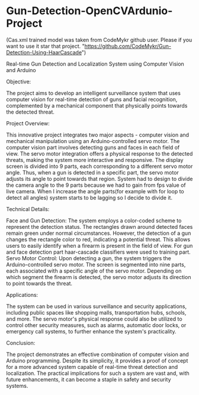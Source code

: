 # Gun-Detection-OpenCVArdunio-Project
(Cas.xml trained model was taken from CodeMykr github user. Please if you want to use it star that project. "https://github.com/CodeMykr/Gun-Detection-Using-HaarCascade")

Real-time Gun Detection and Localization System using Computer Vision and Arduino

Objective:

The project aims to develop an intelligent surveillance system that uses computer vision
for real-time detection of guns and facial recognition, complemented by a mechanical component
that physically points towards the detected threat.

Project Overview:

This innovative project integrates two major aspects - computer vision and mechanical manipulation
using an Arduino-controlled servo motor. The computer vision part involves detecting guns and faces
in each field of view. The servo motor integration offers a physical response to the detected threats,
making the system more interactive and responsive.
The display screen is divided into 9 parts, each corresponding to a different servo motor angle. Thus,
when a gun is detected in a specific part, the servo motor adjusts its angle to point towards that
region.
System had to design to divide the camera angle to the 9 parts because we had to gain from fps value
of live camera. When I increase the angle parts(for example with for loop to detect all angles) system
starts to be lagging so I decide to divide it.

Technical Details:

Face and Gun Detection: The system employs a color-coded scheme to represent the detection
status. The rectangles drawn around detected faces remain green under normal circumstances.
However, the detection of a gun changes the rectangle color to red, indicating a potential threat. This
allows users to easily identify when a firearm is present in the field of view.
For gun and face detection part haar-cascade classifiers were used to training part.
Servo Motor Control: Upon detecting a gun, the system triggers the Arduino-controlled servo motor.
The screen is segmented into nine parts, each associated with a specific angle of the servo motor.
Depending on which segment the firearm is detected, the servo motor adjusts its direction to point
towards the threat.

Applications:

The system can be used in various surveillance and security applications, including public spaces like
shopping malls, transportation hubs, schools, and more. The servo motor's physical response could
also be utilized to control other security measures, such as alarms, automatic door locks, or
emergency call systems, to further enhance the system's practicality.

Conclusion:

The project demonstrates an effective combination of computer vision and Arduino programming.
Despite its simplicity, it provides a proof of concept for a more advanced system capable of real-time
threat detection and localization. The practical implications for such a system are vast and, with
future enhancements, it can become a staple in safety and security systems.
